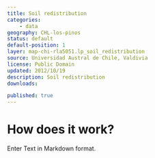 ```yaml
---
title: Soil redistribution
categories: 
    - data
geography: CHL-los-pinos
status: default
default-position: 1
layer: map-chi-rla5051.lp_soil_redistribution
source: Universidad Austral de Chile, Valdivia
license: Public Domain
updated: 2012/10/19
description: Soil redistribution
downloads:

published: true
---
```


# How does it work?

Enter Text in Markdown format.